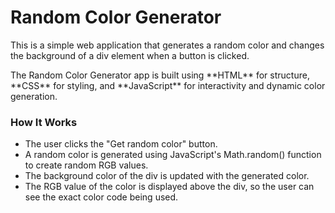 <h1>Random Color Generator</h1>
<p>This is a simple web application that generates a random color and changes the background of a div element when a button is clicked.</p>
<p>The Random Color Generator app is built using **HTML** for structure, **CSS** for styling, and **JavaScript** for interactivity and dynamic color generation.</p>

<h3>How It Works</h3>
<ul>
  <li>The user clicks the "Get random color" button.</li>
  <li>A random color is generated using JavaScript's Math.random() function to create random RGB values.</li>
  <li>The background color of the div is updated with the generated color.</li>
  <li>The RGB value of the color is displayed above the div, so the user can see the exact color code being used.</li>
</ul>




